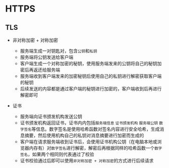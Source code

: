 # HTTPS

## TLS

+ 非对称加密 + 对称加密
    + 服务端生成一对钥匙对，包含`公钥`和`私钥`
    + 服务端将公钥发送给客户端
    + 客户端生成一个对称加密的秘钥，使用服务端发来的公钥将自己的秘钥加密后再返还给服务端
    + 服务端收到客户端发来的加密秘钥后使用自己的私钥进行解密获取客户端的秘钥
    + 后续发送的内容都是通过客户端的秘钥进行加密的，客户端收到后再进行解密即可

+ 证书
    + 服务端向证书颁发机构发送公钥
    + 证书颁发机构返回证书，证书内内包括`服务端信息` `证书颁发机构` `服务端公钥` `数字签名`等信息。数字签名是使用哈希函数对签名内容进行安全哈希，生成消息摘要，然后使用机构自己的私钥对消息摘要进行加密而生成的
    + 客户端在请求服务端收到证书后，会使用证书机构公钥（在电脑本地或浏览器内存有）对`数字签名`进行解密，解密后再根据同样的哈希函数一个`数字签名`，如果两个相同则代表通过了校验
    + 证书校验通过后即可以使用`非对称加密 + 对称加密`的方式进行后续请求
